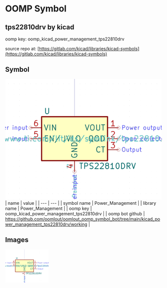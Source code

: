 # OOMP Symbol  
## tps22810drv  by kicad  
  
oomp key: oomp_kicad_power_management_tps22810drv  
  
source repo at: [https://gitlab.com/kicad/libraries/kicad-symbols](https://gitlab.com/kicad/libraries/kicad-symbols)  
## Symbol  
  
[![working.png](working_600.png)](working.png)  
| name | value | 
| --- | --- | 
| symbol name | Power_Management | 
| library name | Power_Management | 
| oomp key | oomp_kicad_power_management_tps22810drv | 
| oomp bot github | https://github.com/oomlout/oomlout_oomp_symbol_bot/tree/main/kicad_power_management_tps22810drv/working | 
## Images  
  
[![working.png](working_140.png)](working.png)  
